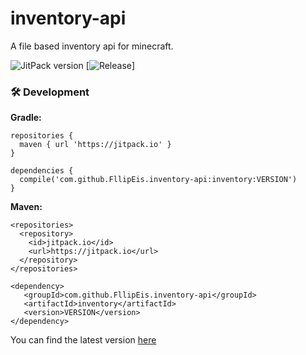 # inventory-api
A file based inventory api for minecraft.

![JitPack version](https://jitpack.io/v/FllipEis/inventory-api.svg)
[![Release](https://jitpack.io/v/FllipEis/inventory-api.svg)]


### 🛠  Development

**Gradle:**

	

	repositories {  
	  maven { url 'https://jitpack.io' }  
	}

    dependencies {  
	  compile('com.github.FllipEis.inventory-api:inventory:VERSION')  
	}

**Maven:**

	

	
	<repositories>
	  <repository>
	    <id>jitpack.io</id>
		<url>https://jitpack.io</url>
	  </repository>
	</repositories>

	<dependency>
	   <groupId>com.github.FllipEis.inventory-api</groupId>
	   <artifactId>inventory</artifactId>
	   <version>VERSION</version>
	</dependency>
You can find the latest version [here](https://jitpack.io/#FllipEis/inventory-api)
